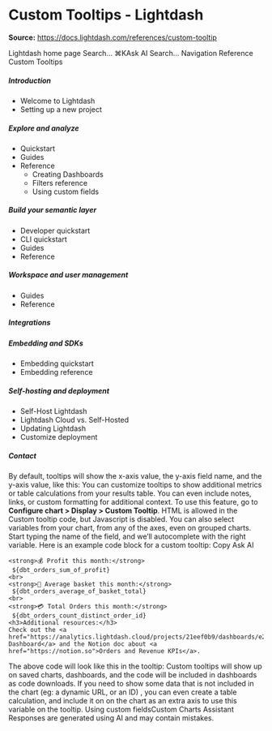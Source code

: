 # Custom Tooltips - Lightdash

**Source:** https://docs.lightdash.com/references/custom-tooltip

Lightdash home page
Search...
⌘KAsk AI
Search...
Navigation
Reference
Custom Tooltips
##### Introduction
  * Welcome to Lightdash
  * Setting up a new project


##### Explore and analyze
  * Quickstart
  * Guides
  * Reference
    * Creating Dashboards
    * Filters reference
    * Using custom fields


##### Build your semantic layer
  * Developer quickstart
  * CLI quickstart
  * Guides
  * Reference


##### Workspace and user management
  * Guides
  * Reference


##### Integrations


##### Embedding and SDKs
  * Embedding quickstart
  * Embedding reference


##### Self-hosting and deployment
  * Self-Host Lightdash
  * Lightdash Cloud vs. Self-Hosted
  * Updating Lightdash
  * Customize deployment


##### Contact


By default, tooltips will show the x-axis value, the y-axis field name, and the y-axis value, like this: You can customize tooltips to show additional metrics or table calculations from your results table. You can even include notes, links, or custom formatting for additional context. To use this feature, go to **Configure chart > Display > Custom Tooltip**.
HTML is allowed in the Custom tooltip code, but Javascript is disabled.
You can also select variables from your chart, from any of the axes, even on grouped charts. Start typing the name of the field, and we’ll autocomplete with the right variable. Here is an example code block for a custom tooltip:
Copy
Ask AI
```
<strong>💰 Profit this month:</strong>
 ${dbt_orders_sum_of_profit}
<br>
<strong>🛒 Average basket this month:</strong>
 ${dbt_orders_average_of_basket_total}
<br>
<strong>💳 Total Orders this month:</strong>
 ${dbt_orders_count_distinct_order_id}
<h3>Additional resources:</h3>
Check out the <a href="https://analytics.lightdash.cloud/projects/21eef0b9/dashboards/e2b82df2/view">Sales Dashboard</a> and the Notion doc about <a href="https://notion.so">Orders and Revenue KPIs</a>.

```

The above code will look like this in the tooltip: Custom tooltips will show up on saved charts, dashboards, and the code will be included in dashboards as code downloads.
If you need to show some data that is not included in the chart (eg: a dynamic URL, or an ID) , you can even create a table calculation, and include it on on the chart as an extra axis to use this variable on the tooltip.
Using custom fieldsCustom Charts
Assistant
Responses are generated using AI and may contain mistakes.


